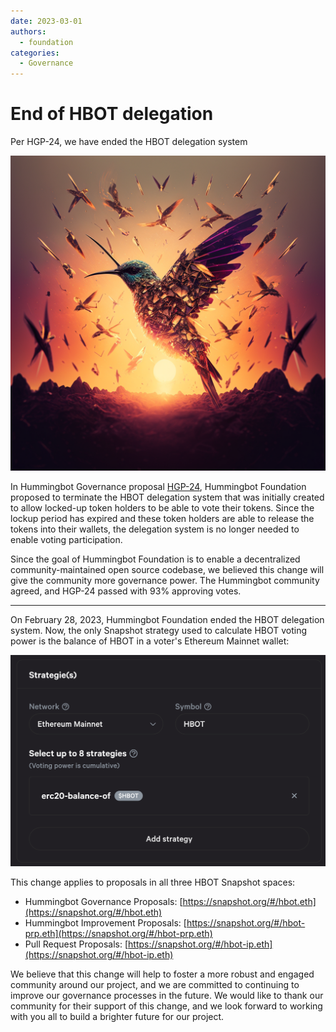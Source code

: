 ```yaml
---
date: 2023-03-01
authors:
  - foundation
categories:
  - Governance
---
```


# End of HBOT delegation

Per HGP-24, we have ended the HBOT delegation system

![](./fengtality_flock_of_hummingbirds_set_free_and_not_chained_to_th_0c6e2279-813e-4fc8-af4d-379798677c9a-1-1.png)

In Hummingbot Governance proposal [HGP-24](https://snapshot.org/?ref=blog.hummingbot.org#/hbot.eth/proposal/0xbc73a6b7c04751c9296adfd9ec8bf0377f093bbe6d2ce617c5460b890690851b), Hummingbot Foundation proposed to terminate the HBOT delegation system that was initially created to allow locked-up token holders to be able to vote their tokens. Since the lockup period has expired and these token holders are able to release the tokens into their wallets, the delegation system is no longer needed to enable voting participation.

<!-- more -->

Since the goal of Hummingbot Foundation is to enable a decentralized community-maintained open source codebase, we believed this change will give the community more governance power. The Hummingbot community agreed, and HGP-24 passed with 93% approving votes.

---

On February 28, 2023, Hummingbot Foundation ended the HBOT delegation system. Now, the only Snapshot strategy used to calculate HBOT voting power is the balance of HBOT in a voter's Ethereum Mainnet wallet:

![](./Screen-Shot-2023-03-01-at-12.45.48-PM.png)

This change applies to proposals in all three HBOT Snapshot spaces:

- Hummingbot Governance Proposals: [https://snapshot.org/#/hbot.eth](https://snapshot.org/#/hbot.eth)
- Hummingbot Improvement Proposals: [https://snapshot.org/#/hbot-prp.eth](https://snapshot.org/#/hbot-prp.eth)
- Pull Request Proposals: [https://snapshot.org/#/hbot-ip.eth](https://snapshot.org/#/hbot-ip.eth)

We believe that this change will help to foster a more robust and engaged community around our project, and we are committed to continuing to improve our governance processes in the future. We would like to thank our community for their support of this change, and we look forward to working with you all to build a brighter future for our project.